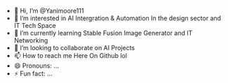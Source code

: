 - 👋 Hi, I’m @Yanimoore111
- 👀 I’m interested in AI Intergration & Automation In the design sector and IT Tech Space
- 🌱 I’m currently learning Stable Fusion Image Generator and IT Networking
- 💞️ I’m looking to collaborate on AI Projects
- 📫 How to reach me Here On Github lol
- 😄 Pronouns: ...
- ⚡ Fun fact: ...

<!---
Yanimoore111/Yanimoore111 is a ✨ special ✨ repository because its `README.md` (this file) appears on your GitHub profile.
You can click the Preview link to take a look at your changes.
--->
